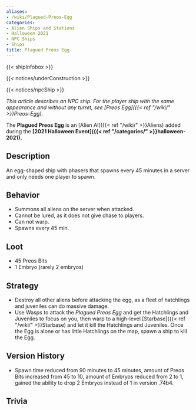 ```yaml
---
aliases:
- /wiki/Plagued-Preos-Egg
categories:
- Alien Ships and Stations
- Halloween 2021
- NPC Ships
- Ships
title: Plagued Preos Egg
---  
```


{{< shipInfobox >}}   

{{< notices/underConstruction >}}   

{{< notices/npcShip >}} 

_This article describes an NPC ship. For the player ship with the same appearance and without any turret, see [Preos Egg]({{< ref "/wiki/" >}}Preos-Egg)._

The **Plagued Preos Egg** is an [Alien AI]({{< ref "/wiki/" >}}Aliens) added during the **[2021 Halloween Event]({{< ref "/categories/" >}}halloween-2021).** 

## Description

An egg-shaped ship with phasers that spawns every 45 minutes in a server and only needs one player to spawn.

## Behavior

- Summons all aliens on the server when attacked.
- Cannot be lured, as it does not give chase to players.
- Can not warp.
- Spawns every 45 min.

## Loot

- 45 Preos Bits
- 1 Embryo (rarely 2 embryos)

## Strategy

- Destroy all other aliens before attacking the egg, as a fleet of hatchlings and juveniles can do massive damage.
- Use Wasps to attack the _Plagued Preos Egg_ and get the Hatchlings and Juveniles to focus on you, then warp to a high-level [Starbase]({{< ref "/wiki/" >}}Starbase) and let it kill the Hatchlings and Juveniles. Once the Egg is alone or has little Hatchlings on the map, spawn a ship to kill the Egg.

## Version History 

- Spawn time reduced from 90 minutes to 45 minutes, amount of Preos Bits increased from 45 to 10, amount of Embryos reduced from 2 to 1, gained the ability to drop 2 Embryos instead of 1 in version .74b4.

## Trivia